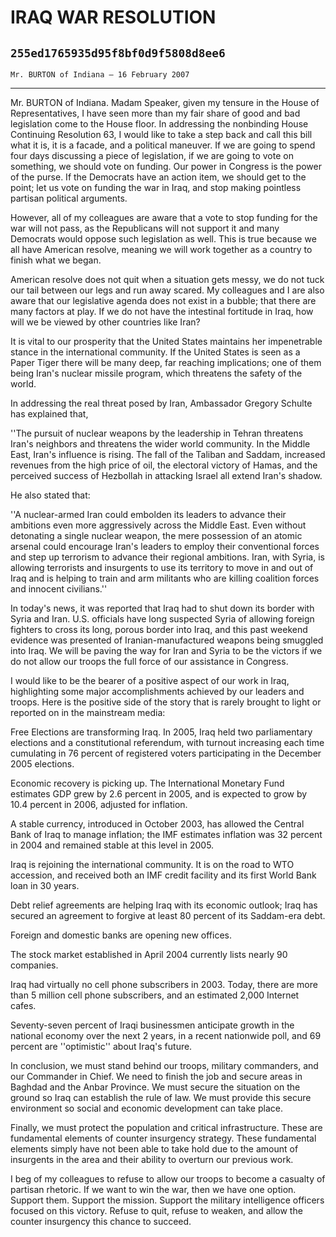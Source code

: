 # IRAQ WAR RESOLUTION
## `255ed1765935d95f8bf0d9f5808d8ee6`
`Mr. BURTON of Indiana — 16 February 2007`

---


Mr. BURTON of Indiana. Madam Speaker, given my tensure in the House 
of Representatives, I have seen more than my fair share of good and bad 
legislation come to the House floor. In addressing the nonbinding House 
Continuing Resolution 63, I would like to take a step back and call 
this bill what it is, it is a facade, and a political maneuver. If we 
are going to spend four days discussing a piece of legislation, if we 
are going to vote on something, we should vote on funding. Our power in 
Congress is the power of the purse. If the Democrats have an action 
item, we should get to the point; let us vote on funding the war in 
Iraq, and stop making pointless partisan political arguments.

However, all of my colleagues are aware that a vote to stop funding 
for the war will not pass, as the Republicans will not support it and 
many Democrats would oppose such legislation as well. This is true 
because we all have American resolve, meaning we will work together as 
a country to finish what we began.

American resolve does not quit when a situation gets messy, we do not 
tuck our tail between our legs and run away scared. My colleagues and I 
are also aware that our legislative agenda does not exist in a bubble; 
that there are many factors at play. If we do not have the intestinal 
fortitude in Iraq, how will we be viewed by other countries like Iran?

It is vital to our prosperity that the United States maintains her 
impenetrable stance in the international community. If the United 
States is seen as a Paper Tiger there will be many deep, far reaching 
implications; one of them being Iran's nuclear missile program, which 
threatens the safety of the world.

In addressing the real threat posed by Iran, Ambassador Gregory 
Schulte has explained that,

''The pursuit of nuclear weapons by the leadership in Tehran 
threatens Iran's neighbors and threatens the wider world community. In 
the Middle East, Iran's influence is rising. The fall of the Taliban 
and Saddam, increased revenues from the high price of oil, the 
electoral victory of Hamas, and the perceived success of Hezbollah in 
attacking Israel all extend Iran's shadow.

He also stated that:

''A nuclear-armed Iran could embolden its leaders to advance their 
ambitions even more aggressively across the Middle East. Even without 
detonating a single nuclear weapon, the mere possession of an atomic 
arsenal could encourage Iran's leaders to employ their conventional 
forces and step up terrorism to advance their regional ambitions. Iran, 
with Syria, is allowing terrorists and insurgents to use its territory 
to move in and out of Iraq and is helping to train and arm militants 
who are killing coalition forces and innocent civilians.''

In today's news, it was reported that Iraq had to shut down its 
border with Syria and Iran. U.S. officials have long suspected Syria of 
allowing foreign fighters to cross its long, porous border into Iraq, 
and this past weekend evidence was presented of Iranian-manufactured 
weapons being smuggled into Iraq. We will be paving the way for Iran 
and Syria to be the victors if we do not allow our troops the full 
force of our assistance in Congress.

I would like to be the bearer of a positive aspect of our work in 
Iraq, highlighting some major accomplishments achieved by our leaders 
and troops. Here is the positive side of the story that is rarely 
brought to light or reported on in the mainstream media:

Free Elections are transforming Iraq. In 2005, Iraq held two 
parliamentary elections and a constitutional referendum, with turnout 
increasing each time cumulating in 76 percent of registered voters 
participating in the December 2005 elections.

Economic recovery is picking up. The International Monetary Fund 
estimates GDP grew by 2.6 percent in 2005, and is expected to grow by 
10.4 percent in 2006, adjusted for inflation.

A stable currency, introduced in October 2003, has allowed the 
Central Bank of Iraq to manage inflation; the IMF estimates inflation 
was 32 percent in 2004 and remained stable at this level in 2005.

Iraq is rejoining the international community. It is on the road to 
WTO accession, and received both an IMF credit facility and its first 
World Bank loan in 30 years.

Debt relief agreements are helping Iraq with its economic outlook; 
Iraq has secured an agreement to forgive at least 80 percent of its 
Saddam-era debt.

Foreign and domestic banks are opening new offices.

The stock market established in April 2004 currently lists nearly 90 
companies.

Iraq had virtually no cell phone subscribers in 2003. Today, there 
are more than 5 million cell phone subscribers, and an estimated 2,000 
Internet cafes.

Seventy-seven percent of Iraqi businessmen anticipate growth in the 
national economy over the next 2 years, in a recent nationwide poll, 
and 69 percent are ''optimistic'' about Iraq's future.

In conclusion, we must stand behind our troops, military commanders, 
and our Commander in Chief. We need to finish the job and secure areas 
in Baghdad and the Anbar Province. We must secure the situation on the 
ground so Iraq can establish the rule of law. We must provide this 
secure environment so social and economic development can take place.

Finally, we must protect the population and critical infrastructure. 
These are fundamental elements of counter insurgency strategy. These 
fundamental elements simply have not been able to take hold due to the 
amount of insurgents in the area and their ability to overturn our 
previous work.

I beg of my colleagues to refuse to allow our troops to become a 
casualty of partisan rhetoric. If we want to win the war, then we have 
one option. Support them. Support the mission. Support the military 
intelligence officers focused on this victory. Refuse to quit, refuse 
to weaken, and allow the counter insurgency this chance to succeed.